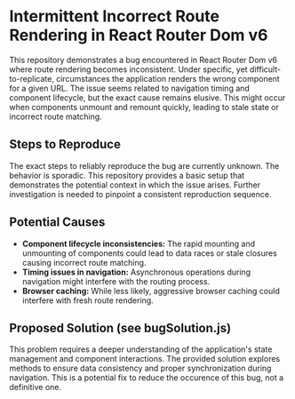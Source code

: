 # Intermittent Incorrect Route Rendering in React Router Dom v6

This repository demonstrates a bug encountered in React Router Dom v6 where route rendering becomes inconsistent.  Under specific, yet difficult-to-replicate, circumstances the application renders the wrong component for a given URL.  The issue seems related to navigation timing and component lifecycle, but the exact cause remains elusive. This might occur when components unmount and remount quickly, leading to stale state or incorrect route matching.

## Steps to Reproduce

The exact steps to reliably reproduce the bug are currently unknown.  The behavior is sporadic.  This repository provides a basic setup that demonstrates the potential context in which the issue arises.  Further investigation is needed to pinpoint a consistent reproduction sequence.

## Potential Causes

* **Component lifecycle inconsistencies:** The rapid mounting and unmounting of components could lead to data races or stale closures causing incorrect route matching.
* **Timing issues in navigation:**  Asynchronous operations during navigation might interfere with the routing process.
* **Browser caching:**  While less likely, aggressive browser caching could interfere with fresh route rendering.

## Proposed Solution (see bugSolution.js)

This problem requires a deeper understanding of the application's state management and component interactions.  The provided solution explores methods to ensure data consistency and proper synchronization during navigation. This is a potential fix to reduce the occurence of this bug, not a definitive one.
